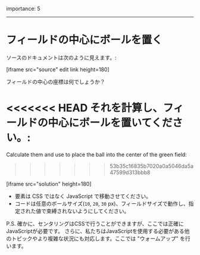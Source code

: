 importance: 5

---

# フィールドの中心にボールを置く

ソースのドキュメントは次のように見えます。:

[iframe src="source" edit link height=180]

フィールドの中心の座標は何でしょうか？

<<<<<<< HEAD
それを計算し、フィールドの中心にボールを置いてください。:
=======
Calculate them and use to place the ball into the center of the green field:
>>>>>>> 53b35c16835b7020a0a5046da5a47599d313bbb8

[iframe src="solution" height=180]

- 要素は CSS ではなく JavaScript で移動させてください。
- コードは任意のボールサイズ(`10`, `20`, `30` px)、フィールドサイズで動作し、指定された値で束縛されないようにしてください。

P.S. 確かに、センタリングはCSSで行うことができますが、ここでは正確にJavaScriptが必要です。 さらに、私たちはJavaScriptを使用する必要がある他のトピックやより複雑な状況にも対応します。ここでは "ウォームアップ" を行います。
